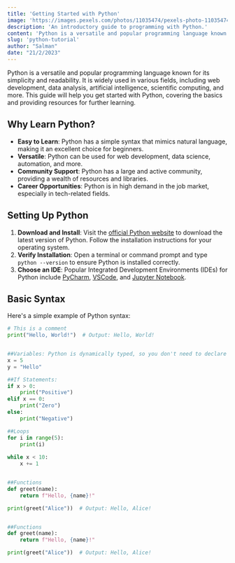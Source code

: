 ```yaml
---
title: 'Getting Started with Python'
image: 'https://images.pexels.com/photos/11035474/pexels-photo-11035474.jpeg?auto=compress&cs=tinysrgb&w=1260&h=750&dpr=1'
description: 'An introductory guide to programming with Python.'
content: 'Python is a versatile and popular programming language known for its simplicity and readability...'
slug: 'python-tutorial'
author: "Salman"
date: "21/2/2023"
---
```




Python is a versatile and popular programming language known for its simplicity and readability. It is widely used in various fields, including web development, data analysis, artificial intelligence, scientific computing, and more. This guide will help you get started with Python, covering the basics and providing resources for further learning.

## Why Learn Python?

- **Easy to Learn**: Python has a simple syntax that mimics natural language, making it an excellent choice for beginners.
- **Versatile**: Python can be used for web development, data science, automation, and more.
- **Community Support**: Python has a large and active community, providing a wealth of resources and libraries.
- **Career Opportunities**: Python is in high demand in the job market, especially in tech-related fields.



## Setting Up Python

1. **Download and Install**: Visit the [official Python website](https://www.python.org/downloads/) to download the latest version of Python. Follow the installation instructions for your operating system.
2. **Verify Installation**: Open a terminal or command prompt and type `python --version` to ensure Python is installed correctly.
3. **Choose an IDE**: Popular Integrated Development Environments (IDEs) for Python include [PyCharm](https://www.jetbrains.com/pycharm/), [VSCode](https://code.visualstudio.com/), and [Jupyter Notebook](https://jupyter.org/).

## Basic Syntax

Here's a simple example of Python syntax:

```python
# This is a comment
print("Hello, World!")  # Output: Hello, World!


##Variables: Python is dynamically typed, so you don't need to declare variable types.
x = 5
y = "Hello"

##If Statements:
if x > 0:
    print("Positive")
elif x == 0:
    print("Zero")
else:
    print("Negative")

##Loops
for i in range(5):
    print(i)
  
while x < 10:
    x += 1


##Functions 
def greet(name):
    return f"Hello, {name}!"

print(greet("Alice"))  # Output: Hello, Alice!


##Functions 
def greet(name):
    return f"Hello, {name}!"

print(greet("Alice"))  # Output: Hello, Alice!